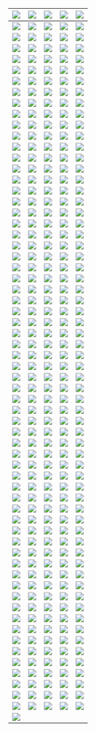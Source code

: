 | ![](https://raw.githubusercontent.com/RevGear/logo/master/Countries/US/3ABNKids.png) | ![](https://raw.githubusercontent.com/RevGear/logo/master/Countries/US/3ABNLatino.png) | ![](https://raw.githubusercontent.com/RevGear/logo/master/Countries/US/ABC.png) | ![](https://raw.githubusercontent.com/RevGear/logo/master/Countries/US/ABCNews.png) | ![](https://raw.githubusercontent.com/RevGear/logo/master/Countries/US/ACCNetwork.png) | 
|:---:|:---:|:---:|:---:|:---:| 
| ![](https://raw.githubusercontent.com/RevGear/logo/master/Countries/US/AccuWeather.png) | ![](https://raw.githubusercontent.com/RevGear/logo/master/Countries/US/AdultSwim.png) | ![](https://raw.githubusercontent.com/RevGear/logo/master/Countries/US/AE.png) | ![](https://raw.githubusercontent.com/RevGear/logo/master/Countries/US/AltitudeSports.png) | ![](https://raw.githubusercontent.com/RevGear/logo/master/Countries/US/AMC.png) | 
| ![](https://raw.githubusercontent.com/RevGear/logo/master/Countries/US/AMCPlus.png) | ![](https://raw.githubusercontent.com/RevGear/logo/master/Countries/US/AMCPresents.png) | ![](https://raw.githubusercontent.com/RevGear/logo/master/Countries/US/AnimalPlanet.png) | ![](https://raw.githubusercontent.com/RevGear/logo/master/Countries/US/AntennaTV.png) | ![](https://raw.githubusercontent.com/RevGear/logo/master/Countries/US/Aspire.png) | 
| ![](https://raw.githubusercontent.com/RevGear/logo/master/Countries/US/ATTSportsNet.png) | ![](https://raw.githubusercontent.com/RevGear/logo/master/Countries/US/AWE.png) | ![](https://raw.githubusercontent.com/RevGear/logo/master/Countries/US/AXSTV.png) | ![](https://raw.githubusercontent.com/RevGear/logo/master/Countries/US/BabyFirst.png) | ![](https://raw.githubusercontent.com/RevGear/logo/master/Countries/US/BallySports.png) | 
| ![](https://raw.githubusercontent.com/RevGear/logo/master/Countries/US/BallySportsArizona.png) | ![](https://raw.githubusercontent.com/RevGear/logo/master/Countries/US/BallySportsDetroit.png) | ![](https://raw.githubusercontent.com/RevGear/logo/master/Countries/US/BallySportsFlorida.png) | ![](https://raw.githubusercontent.com/RevGear/logo/master/Countries/US/BallySportsGreatLakes.png) | ![](https://raw.githubusercontent.com/RevGear/logo/master/Countries/US/BallySportsIndiana.png) | 
| ![](https://raw.githubusercontent.com/RevGear/logo/master/Countries/US/BallySportsKansasCity.png) | ![](https://raw.githubusercontent.com/RevGear/logo/master/Countries/US/BallySportsMidwest.png) | ![](https://raw.githubusercontent.com/RevGear/logo/master/Countries/US/BallySportsNewOrleans.png) | ![](https://raw.githubusercontent.com/RevGear/logo/master/Countries/US/BallySportsNorth.png) | ![](https://raw.githubusercontent.com/RevGear/logo/master/Countries/US/BallySportsOhio.png) | 
| ![](https://raw.githubusercontent.com/RevGear/logo/master/Countries/US/BallySportsOklahoma.png) | ![](https://raw.githubusercontent.com/RevGear/logo/master/Countries/US/BallySportsSanDiego.png) | ![](https://raw.githubusercontent.com/RevGear/logo/master/Countries/US/BallySportsSoCal.png) | ![](https://raw.githubusercontent.com/RevGear/logo/master/Countries/US/BallySportsSouth.png) | ![](https://raw.githubusercontent.com/RevGear/logo/master/Countries/US/BallySportsSouthEast.png) | 
| ![](https://raw.githubusercontent.com/RevGear/logo/master/Countries/US/BallySportsSouthWest.png) | ![](https://raw.githubusercontent.com/RevGear/logo/master/Countries/US/BallySportsSun.png) | ![](https://raw.githubusercontent.com/RevGear/logo/master/Countries/US/BallySportsWest.png) | ![](https://raw.githubusercontent.com/RevGear/logo/master/Countries/US/BallySportsWisconsin.png) | ![](https://raw.githubusercontent.com/RevGear/logo/master/Countries/US/BET.png) | 
| ![](https://raw.githubusercontent.com/RevGear/logo/master/Countries/US/BETGospel.png) | ![](https://raw.githubusercontent.com/RevGear/logo/master/Countries/US/BETHer.png) | ![](https://raw.githubusercontent.com/RevGear/logo/master/Countries/US/BETJams.png) | ![](https://raw.githubusercontent.com/RevGear/logo/master/Countries/US/BETSoul.png) | ![](https://raw.githubusercontent.com/RevGear/logo/master/Countries/US/BigTenNetwork.png) | 
| ![](https://raw.githubusercontent.com/RevGear/logo/master/Countries/US/BizTV.png) | ![](https://raw.githubusercontent.com/RevGear/logo/master/Countries/US/Blaze.png) | ![](https://raw.githubusercontent.com/RevGear/logo/master/Countries/US/Boomerang.png) | ![](https://raw.githubusercontent.com/RevGear/logo/master/Countries/US/Bounce.png) | ![](https://raw.githubusercontent.com/RevGear/logo/master/Countries/US/Bravo.png) | 
| ![](https://raw.githubusercontent.com/RevGear/logo/master/Countries/US/Buzzr.png) | ![](https://raw.githubusercontent.com/RevGear/logo/master/Countries/US/CarsTV.png) | ![](https://raw.githubusercontent.com/RevGear/logo/master/Countries/US/CartoonNetwork.png) | ![](https://raw.githubusercontent.com/RevGear/logo/master/Countries/US/CBS.png) | ![](https://raw.githubusercontent.com/RevGear/logo/master/Countries/US/CBSNews.png) | 
| ![](https://raw.githubusercontent.com/RevGear/logo/master/Countries/US/CBSSportsHQ.png) | ![](https://raw.githubusercontent.com/RevGear/logo/master/Countries/US/CBSSportsNetwork.png) | ![](https://raw.githubusercontent.com/RevGear/logo/master/Countries/US/Charge.png) | ![](https://raw.githubusercontent.com/RevGear/logo/master/Countries/US/Cheddar.png) | ![](https://raw.githubusercontent.com/RevGear/logo/master/Countries/US/CheddarU.png) | 
| ![](https://raw.githubusercontent.com/RevGear/logo/master/Countries/US/Cinecanal.png) | ![](https://raw.githubusercontent.com/RevGear/logo/master/Countries/US/CineLife.png) | ![](https://raw.githubusercontent.com/RevGear/logo/master/Countries/US/Circle.png) | ![](https://raw.githubusercontent.com/RevGear/logo/master/Countries/US/CleoTV.png) | ![](https://raw.githubusercontent.com/RevGear/logo/master/Countries/US/CMT.png) | 
| ![](https://raw.githubusercontent.com/RevGear/logo/master/Countries/US/CMTMusic.png) | ![](https://raw.githubusercontent.com/RevGear/logo/master/Countries/US/CNBC.png) | ![](https://raw.githubusercontent.com/RevGear/logo/master/Countries/US/CNBCWorld.png) | ![](https://raw.githubusercontent.com/RevGear/logo/master/Countries/US/ComedyCentral.png) | ![](https://raw.githubusercontent.com/RevGear/logo/master/Countries/US/ComedyTV.png) | 
| ![](https://raw.githubusercontent.com/RevGear/logo/master/Countries/US/Comet.png) | ![](https://raw.githubusercontent.com/RevGear/logo/master/Countries/US/CONtv.png) | ![](https://raw.githubusercontent.com/RevGear/logo/master/Countries/US/CookingChannel.png) | ![](https://raw.githubusercontent.com/RevGear/logo/master/Countries/US/CourtTV.png) | ![](https://raw.githubusercontent.com/RevGear/logo/master/Countries/US/CourtTVMystery.png) | 
| ![](https://raw.githubusercontent.com/RevGear/logo/master/Countries/US/CowboyChannel.png) | ![](https://raw.githubusercontent.com/RevGear/logo/master/Countries/US/CoziTV.png) | ![](https://raw.githubusercontent.com/RevGear/logo/master/Countries/US/Create.png) | ![](https://raw.githubusercontent.com/RevGear/logo/master/Countries/US/CSPAN.png) | ![](https://raw.githubusercontent.com/RevGear/logo/master/Countries/US/CSPAN2.png) | 
| ![](https://raw.githubusercontent.com/RevGear/logo/master/Countries/US/CSPAN3.png) | ![](https://raw.githubusercontent.com/RevGear/logo/master/Countries/US/CW.png) | ![](https://raw.githubusercontent.com/RevGear/logo/master/Countries/US/Dabl.png) | ![](https://raw.githubusercontent.com/RevGear/logo/master/Countries/US/Decades.png) | ![](https://raw.githubusercontent.com/RevGear/logo/master/Countries/US/DestinationAmerica.png) | 
| ![](https://raw.githubusercontent.com/RevGear/logo/master/Countries/US/DIYNetwork.png) | ![](https://raw.githubusercontent.com/RevGear/logo/master/Countries/US/DogTV.png) | ![](https://raw.githubusercontent.com/RevGear/logo/master/Countries/US/Epix.png) | ![](https://raw.githubusercontent.com/RevGear/logo/master/Countries/US/Epix2.png) | ![](https://raw.githubusercontent.com/RevGear/logo/master/Countries/US/EpixDriveIn.png) | 
| ![](https://raw.githubusercontent.com/RevGear/logo/master/Countries/US/EpixHits.png) | ![](https://raw.githubusercontent.com/RevGear/logo/master/Countries/US/EstrellaTV.png) | ![](https://raw.githubusercontent.com/RevGear/logo/master/Countries/US/ETLive.png) | ![](https://raw.githubusercontent.com/RevGear/logo/master/Countries/US/Flix.png) | ![](https://raw.githubusercontent.com/RevGear/logo/master/Countries/US/FMTV.png) | 
| ![](https://raw.githubusercontent.com/RevGear/logo/master/Countries/US/FNX.png) | ![](https://raw.githubusercontent.com/RevGear/logo/master/Countries/US/FoodNetwork.png) | ![](https://raw.githubusercontent.com/RevGear/logo/master/Countries/US/Fox.png) | ![](https://raw.githubusercontent.com/RevGear/logo/master/Countries/US/FoxBusiness.png) | ![](https://raw.githubusercontent.com/RevGear/logo/master/Countries/US/FoxWeather.png) | 
| ![](https://raw.githubusercontent.com/RevGear/logo/master/Countries/US/Freeform.png) | ![](https://raw.githubusercontent.com/RevGear/logo/master/Countries/US/FunRoads.png) | ![](https://raw.githubusercontent.com/RevGear/logo/master/Countries/US/Fuse.png) | ![](https://raw.githubusercontent.com/RevGear/logo/master/Countries/US/Fusion.png) | ![](https://raw.githubusercontent.com/RevGear/logo/master/Countries/US/FX.png) | 
| ![](https://raw.githubusercontent.com/RevGear/logo/master/Countries/US/FXM.png) | ![](https://raw.githubusercontent.com/RevGear/logo/master/Countries/US/FXX.png) | ![](https://raw.githubusercontent.com/RevGear/logo/master/Countries/US/FYI.png) | ![](https://raw.githubusercontent.com/RevGear/logo/master/Countries/US/Galavision.png) | ![](https://raw.githubusercontent.com/RevGear/logo/master/Countries/US/GetTV.png) | 
| ![](https://raw.githubusercontent.com/RevGear/logo/master/Countries/US/GolfChannel.png) | ![](https://raw.githubusercontent.com/RevGear/logo/master/Countries/US/GolTV.png) | ![](https://raw.githubusercontent.com/RevGear/logo/master/Countries/US/Grit.png) | ![](https://raw.githubusercontent.com/RevGear/logo/master/Countries/US/Hallmark.png) | ![](https://raw.githubusercontent.com/RevGear/logo/master/Countries/US/HallmarkDrama.png) | 
| ![](https://raw.githubusercontent.com/RevGear/logo/master/Countries/US/HallmarkMoviesMore.png) | ![](https://raw.githubusercontent.com/RevGear/logo/master/Countries/US/HallmarkMoviesMysteries.png) | ![](https://raw.githubusercontent.com/RevGear/logo/master/Countries/US/HDNetMovies.png) | ![](https://raw.githubusercontent.com/RevGear/logo/master/Countries/US/HeroesIcons.png) | ![](https://raw.githubusercontent.com/RevGear/logo/master/Countries/US/History.png) | 
| ![](https://raw.githubusercontent.com/RevGear/logo/master/Countries/US/History2.png) | ![](https://raw.githubusercontent.com/RevGear/logo/master/Countries/US/HistoryenEspanol.png) | ![](https://raw.githubusercontent.com/RevGear/logo/master/Countries/US/HLN.png) | ![](https://raw.githubusercontent.com/RevGear/logo/master/Countries/US/HSN.png) | ![](https://raw.githubusercontent.com/RevGear/logo/master/Countries/US/HSN2.png) | 
| ![](https://raw.githubusercontent.com/RevGear/logo/master/Countries/US/IFC.png) | ![](https://raw.githubusercontent.com/RevGear/logo/master/Countries/US/IGN.png) | ![](https://raw.githubusercontent.com/RevGear/logo/master/Countries/US/Impact.png) | ![](https://raw.githubusercontent.com/RevGear/logo/master/Countries/US/IndiePlex.png) | ![](https://raw.githubusercontent.com/RevGear/logo/master/Countries/US/InfoWars.png) | 
| ![](https://raw.githubusercontent.com/RevGear/logo/master/Countries/US/INSP.png) | ![](https://raw.githubusercontent.com/RevGear/logo/master/Countries/US/ION.png) | ![](https://raw.githubusercontent.com/RevGear/logo/master/Countries/US/IONMystery.png) | ![](https://raw.githubusercontent.com/RevGear/logo/master/Countries/US/JewelryTV.png) | ![](https://raw.githubusercontent.com/RevGear/logo/master/Countries/US/JewishLife.png) | 
| ![](https://raw.githubusercontent.com/RevGear/logo/master/Countries/US/KidsStreet.png) | ![](https://raw.githubusercontent.com/RevGear/logo/master/Countries/US/Laff.png) | ![](https://raw.githubusercontent.com/RevGear/logo/master/Countries/US/LATV.png) | ![](https://raw.githubusercontent.com/RevGear/logo/master/Countries/US/LawCrime.png) | ![](https://raw.githubusercontent.com/RevGear/logo/master/Countries/US/Lifetime.png) | 
| ![](https://raw.githubusercontent.com/RevGear/logo/master/Countries/US/LifetimeMovies.png) | ![](https://raw.githubusercontent.com/RevGear/logo/master/Countries/US/LonghornNetwork.png) | ![](https://raw.githubusercontent.com/RevGear/logo/master/Countries/US/MarqueeSportsNetwork.png) | ![](https://raw.githubusercontent.com/RevGear/logo/master/Countries/US/MASN.png) | ![](https://raw.githubusercontent.com/RevGear/logo/master/Countries/US/MASN2.png) | 
| ![](https://raw.githubusercontent.com/RevGear/logo/master/Countries/US/MAVTV.png) | ![](https://raw.githubusercontent.com/RevGear/logo/master/Countries/US/METV.png) | ![](https://raw.githubusercontent.com/RevGear/logo/master/Countries/US/MGM.png) | ![](https://raw.githubusercontent.com/RevGear/logo/master/Countries/US/MLBNetwork.png) | ![](https://raw.githubusercontent.com/RevGear/logo/master/Countries/US/MLBStrikeZone.png) | 
| ![](https://raw.githubusercontent.com/RevGear/logo/master/Countries/US/MLS.png) | ![](https://raw.githubusercontent.com/RevGear/logo/master/Countries/US/Motortrend.png) | ![](https://raw.githubusercontent.com/RevGear/logo/master/Countries/US/MoviePlex.png) | ![](https://raw.githubusercontent.com/RevGear/logo/master/Countries/US/Movies.png) | ![](https://raw.githubusercontent.com/RevGear/logo/master/Countries/US/MSG.png) | 
| ![](https://raw.githubusercontent.com/RevGear/logo/master/Countries/US/MSG2.png) | ![](https://raw.githubusercontent.com/RevGear/logo/master/Countries/US/MSGPlus.png) | ![](https://raw.githubusercontent.com/RevGear/logo/master/Countries/US/MSNBC.png) | ![](https://raw.githubusercontent.com/RevGear/logo/master/Countries/US/NASA.png) | ![](https://raw.githubusercontent.com/RevGear/logo/master/Countries/US/NBALeaguePass.png) | 
| ![](https://raw.githubusercontent.com/RevGear/logo/master/Countries/US/NBATV.png) | ![](https://raw.githubusercontent.com/RevGear/logo/master/Countries/US/NBC.png) | ![](https://raw.githubusercontent.com/RevGear/logo/master/Countries/US/NBCLX.png) | ![](https://raw.githubusercontent.com/RevGear/logo/master/Countries/US/NBCNewsNow.png) | ![](https://raw.githubusercontent.com/RevGear/logo/master/Countries/US/NBCSN.png) | 
| ![](https://raw.githubusercontent.com/RevGear/logo/master/Countries/US/NBCSportsBayArea.png) | ![](https://raw.githubusercontent.com/RevGear/logo/master/Countries/US/NBCSportsBoston.png) | ![](https://raw.githubusercontent.com/RevGear/logo/master/Countries/US/NBCSportsCalifornia.png) | ![](https://raw.githubusercontent.com/RevGear/logo/master/Countries/US/NBCSportsChicago.png) | ![](https://raw.githubusercontent.com/RevGear/logo/master/Countries/US/NBCSportsNorthwest.png) | 
| ![](https://raw.githubusercontent.com/RevGear/logo/master/Countries/US/NBCSportsPhiladelphia.png) | ![](https://raw.githubusercontent.com/RevGear/logo/master/Countries/US/NBCSportsWashington.png) | ![](https://raw.githubusercontent.com/RevGear/logo/master/Countries/US/NECN.png) | ![](https://raw.githubusercontent.com/RevGear/logo/master/Countries/US/NESN.png) | ![](https://raw.githubusercontent.com/RevGear/logo/master/Countries/US/NESNPlus.png) | 
| ![](https://raw.githubusercontent.com/RevGear/logo/master/Countries/US/NewsNet.png) | ![](https://raw.githubusercontent.com/RevGear/logo/master/Countries/US/Newsy.png) | ![](https://raw.githubusercontent.com/RevGear/logo/master/Countries/US/NFLGamePass.png) | ![](https://raw.githubusercontent.com/RevGear/logo/master/Countries/US/NFLNetwork.png) | ![](https://raw.githubusercontent.com/RevGear/logo/master/Countries/US/NFLNow.png) | 
| ![](https://raw.githubusercontent.com/RevGear/logo/master/Countries/US/NFLRedZone.png) | ![](https://raw.githubusercontent.com/RevGear/logo/master/Countries/US/NFLSundayTicket.png) | ![](https://raw.githubusercontent.com/RevGear/logo/master/Countries/US/NHLCenterIce.png) | ![](https://raw.githubusercontent.com/RevGear/logo/master/Countries/US/NHLNetwork.png) | ![](https://raw.githubusercontent.com/RevGear/logo/master/Countries/US/NRBTV.png) | 
| ![](https://raw.githubusercontent.com/RevGear/logo/master/Countries/US/NuestraVision.png) | ![](https://raw.githubusercontent.com/RevGear/logo/master/Countries/US/OnTV4U.png) | ![](https://raw.githubusercontent.com/RevGear/logo/master/Countries/US/OutdoorChannel.png) | ![](https://raw.githubusercontent.com/RevGear/logo/master/Countries/US/OutsideTV.png) | ![](https://raw.githubusercontent.com/RevGear/logo/master/Countries/US/Ovation.png) | 
| ![](https://raw.githubusercontent.com/RevGear/logo/master/Countries/US/Oxygen.png) | ![](https://raw.githubusercontent.com/RevGear/logo/master/Countries/US/PAC12Arizona.png) | ![](https://raw.githubusercontent.com/RevGear/logo/master/Countries/US/PAC12BayArea.png) | ![](https://raw.githubusercontent.com/RevGear/logo/master/Countries/US/PAC12LosAngeles.png) | ![](https://raw.githubusercontent.com/RevGear/logo/master/Countries/US/PAC12Mountain.png) | 
| ![](https://raw.githubusercontent.com/RevGear/logo/master/Countries/US/PAC12Network.png) | ![](https://raw.githubusercontent.com/RevGear/logo/master/Countries/US/PAC12Oregon.png) | ![](https://raw.githubusercontent.com/RevGear/logo/master/Countries/US/PAC12Washington.png) | ![](https://raw.githubusercontent.com/RevGear/logo/master/Countries/US/ParamountChannel.png) | ![](https://raw.githubusercontent.com/RevGear/logo/master/Countries/US/ParamountComedy.png) | 
| ![](https://raw.githubusercontent.com/RevGear/logo/master/Countries/US/ParamountNetwork.png) | ![](https://raw.githubusercontent.com/RevGear/logo/master/Countries/US/ParamountPlus.png) | ![](https://raw.githubusercontent.com/RevGear/logo/master/Countries/US/PBS.png) | ![](https://raw.githubusercontent.com/RevGear/logo/master/Countries/US/PBSKids.png) | ![](https://raw.githubusercontent.com/RevGear/logo/master/Countries/US/Peachtree.png) | 
| ![](https://raw.githubusercontent.com/RevGear/logo/master/Countries/US/PeopleTV.png) | ![](https://raw.githubusercontent.com/RevGear/logo/master/Countries/US/Pop.png) | ![](https://raw.githubusercontent.com/RevGear/logo/master/Countries/US/Positiv.png) | ![](https://raw.githubusercontent.com/RevGear/logo/master/Countries/US/PursuitChannel.png) | ![](https://raw.githubusercontent.com/RevGear/logo/master/Countries/US/Quest.png) | 
| ![](https://raw.githubusercontent.com/RevGear/logo/master/Countries/US/QVC.png) | ![](https://raw.githubusercontent.com/RevGear/logo/master/Countries/US/QVC2.png) | ![](https://raw.githubusercontent.com/RevGear/logo/master/Countries/US/QVC3.png) | ![](https://raw.githubusercontent.com/RevGear/logo/master/Countries/US/RecipeTV.png) | ![](https://raw.githubusercontent.com/RevGear/logo/master/Countries/US/ReelPXAction.png) | 
| ![](https://raw.githubusercontent.com/RevGear/logo/master/Countries/US/ReelPXCinema.png) | ![](https://raw.githubusercontent.com/RevGear/logo/master/Countries/US/ReelPXUnlimited.png) | ![](https://raw.githubusercontent.com/RevGear/logo/master/Countries/US/Reelz.png) | ![](https://raw.githubusercontent.com/RevGear/logo/master/Countries/US/RetroPlex.png) | ![](https://raw.githubusercontent.com/RevGear/logo/master/Countries/US/RetroTV.png) | 
| ![](https://raw.githubusercontent.com/RevGear/logo/master/Countries/US/Revolt.png) | ![](https://raw.githubusercontent.com/RevGear/logo/master/Countries/US/Revry.png) | ![](https://raw.githubusercontent.com/RevGear/logo/master/Countries/US/RFDTV.png) | ![](https://raw.githubusercontent.com/RevGear/logo/master/Countries/US/RideTV.png) | ![](https://raw.githubusercontent.com/RevGear/logo/master/Countries/US/RootSports.png) | 
| ![](https://raw.githubusercontent.com/RevGear/logo/master/Countries/US/ScreenPix.png) | ![](https://raw.githubusercontent.com/RevGear/logo/master/Countries/US/ScreenPixAction.png) | ![](https://raw.githubusercontent.com/RevGear/logo/master/Countries/US/ScreenPixVoices.png) | ![](https://raw.githubusercontent.com/RevGear/logo/master/Countries/US/ScreenPixWesterns.png) | ![](https://raw.githubusercontent.com/RevGear/logo/master/Countries/US/ShopHQ.png) | 
| ![](https://raw.githubusercontent.com/RevGear/logo/master/Countries/US/ShopLC.png) | ![](https://raw.githubusercontent.com/RevGear/logo/master/Countries/US/Showtime.png) | ![](https://raw.githubusercontent.com/RevGear/logo/master/Countries/US/Showtime2.png) | ![](https://raw.githubusercontent.com/RevGear/logo/master/Countries/US/ShowtimeExtreme.png) | ![](https://raw.githubusercontent.com/RevGear/logo/master/Countries/US/ShowtimeFamilyZone.png) | 
| ![](https://raw.githubusercontent.com/RevGear/logo/master/Countries/US/ShowtimeNext.png) | ![](https://raw.githubusercontent.com/RevGear/logo/master/Countries/US/ShowtimeShowcase.png) | ![](https://raw.githubusercontent.com/RevGear/logo/master/Countries/US/ShowtimeWomen.png) | ![](https://raw.githubusercontent.com/RevGear/logo/master/Countries/US/ShoxBet.png) | ![](https://raw.githubusercontent.com/RevGear/logo/master/Countries/US/SmileTV.png) | 
| ![](https://raw.githubusercontent.com/RevGear/logo/master/Countries/US/SoYummy.png) | ![](https://raw.githubusercontent.com/RevGear/logo/master/Countries/US/SpectrumSportsNet.png) | ![](https://raw.githubusercontent.com/RevGear/logo/master/Countries/US/SpectrumSportsNetLA.png) | ![](https://raw.githubusercontent.com/RevGear/logo/master/Countries/US/SportsmanChannel.png) | ![](https://raw.githubusercontent.com/RevGear/logo/master/Countries/US/SportsNetNewYork.png) | 
| ![](https://raw.githubusercontent.com/RevGear/logo/master/Countries/US/Stadium.png) | ![](https://raw.githubusercontent.com/RevGear/logo/master/Countries/US/StarAction.png) | ![](https://raw.githubusercontent.com/RevGear/logo/master/Countries/US/StarChannel.png) | ![](https://raw.githubusercontent.com/RevGear/logo/master/Countries/US/StarCinema.png) | ![](https://raw.githubusercontent.com/RevGear/logo/master/Countries/US/StarClassics.png) | 
| ![](https://raw.githubusercontent.com/RevGear/logo/master/Countries/US/StarComedy.png) | ![](https://raw.githubusercontent.com/RevGear/logo/master/Countries/US/StarFun.png) | ![](https://raw.githubusercontent.com/RevGear/logo/master/Countries/US/StarHits.png) | ![](https://raw.githubusercontent.com/RevGear/logo/master/Countries/US/StarHits2.png) | ![](https://raw.githubusercontent.com/RevGear/logo/master/Countries/US/StarLife.png) | 
| ![](https://raw.githubusercontent.com/RevGear/logo/master/Countries/US/StarSeries.png) | ![](https://raw.githubusercontent.com/RevGear/logo/master/Countries/US/StartTV.png) | ![](https://raw.githubusercontent.com/RevGear/logo/master/Countries/US/Starz.png) | ![](https://raw.githubusercontent.com/RevGear/logo/master/Countries/US/StarzCinema.png) | ![](https://raw.githubusercontent.com/RevGear/logo/master/Countries/US/StarzComedy.png) | 
| ![](https://raw.githubusercontent.com/RevGear/logo/master/Countries/US/StarzEdge.png) | ![](https://raw.githubusercontent.com/RevGear/logo/master/Countries/US/StarzEncore.png) | ![](https://raw.githubusercontent.com/RevGear/logo/master/Countries/US/StarzEncoreAction.png) | ![](https://raw.githubusercontent.com/RevGear/logo/master/Countries/US/StarzEncoreBlack.png) | ![](https://raw.githubusercontent.com/RevGear/logo/master/Countries/US/StarzEncoreClassic.png) | 
| ![](https://raw.githubusercontent.com/RevGear/logo/master/Countries/US/StarzEncoreFamily.png) | ![](https://raw.githubusercontent.com/RevGear/logo/master/Countries/US/StarzEncoreSuspense.png) | ![](https://raw.githubusercontent.com/RevGear/logo/master/Countries/US/StarzEncoreWesterns.png) | ![](https://raw.githubusercontent.com/RevGear/logo/master/Countries/US/StarzInBlack.png) | ![](https://raw.githubusercontent.com/RevGear/logo/master/Countries/US/StarzKidsFamily.png) | 
| ![](https://raw.githubusercontent.com/RevGear/logo/master/Countries/US/StarzWest.png) | ![](https://raw.githubusercontent.com/RevGear/logo/master/Countries/US/Syfy.png) | ![](https://raw.githubusercontent.com/RevGear/logo/master/Countries/US/Tastemade.png) | ![](https://raw.githubusercontent.com/RevGear/logo/master/Countries/US/TBD.png) | ![](https://raw.githubusercontent.com/RevGear/logo/master/Countries/US/TBN.png) | 
| ![](https://raw.githubusercontent.com/RevGear/logo/master/Countries/US/TBNInspire.png) | ![](https://raw.githubusercontent.com/RevGear/logo/master/Countries/US/TBS.png) | ![](https://raw.githubusercontent.com/RevGear/logo/master/Countries/US/TCM.png) | ![](https://raw.githubusercontent.com/RevGear/logo/master/Countries/US/Telemundo.png) | ![](https://raw.githubusercontent.com/RevGear/logo/master/Countries/US/TeleXitos.png) | 
| ![](https://raw.githubusercontent.com/RevGear/logo/master/Countries/US/TennisChannel.png) | ![](https://raw.githubusercontent.com/RevGear/logo/master/Countries/US/TheWeatherChannel.png) | ![](https://raw.githubusercontent.com/RevGear/logo/master/Countries/US/ThisTV.png) | ![](https://raw.githubusercontent.com/RevGear/logo/master/Countries/US/TLC.png) | ![](https://raw.githubusercontent.com/RevGear/logo/master/Countries/US/TMZ.png) | 
| ![](https://raw.githubusercontent.com/RevGear/logo/master/Countries/US/TNT.png) | ![](https://raw.githubusercontent.com/RevGear/logo/master/Countries/US/TravelChannel.png) | ![](https://raw.githubusercontent.com/RevGear/logo/master/Countries/US/TrueCrimeNetwork.png) | ![](https://raw.githubusercontent.com/RevGear/logo/master/Countries/US/TruTV.png) | ![](https://raw.githubusercontent.com/RevGear/logo/master/Countries/US/TUDN.png) | 
| ![](https://raw.githubusercontent.com/RevGear/logo/master/Countries/US/TVG.png) | ![](https://raw.githubusercontent.com/RevGear/logo/master/Countries/US/TVG2.png) | ![](https://raw.githubusercontent.com/RevGear/logo/master/Countries/US/TVK.png) | ![](https://raw.githubusercontent.com/RevGear/logo/master/Countries/US/TVLand.png) | ![](https://raw.githubusercontent.com/RevGear/logo/master/Countries/US/TVOne.png) | 
| ![](https://raw.githubusercontent.com/RevGear/logo/master/Countries/US/UniMas.png) | ![](https://raw.githubusercontent.com/RevGear/logo/master/Countries/US/UniversalChannel.png) | ![](https://raw.githubusercontent.com/RevGear/logo/master/Countries/US/UniversalCinema.png) | ![](https://raw.githubusercontent.com/RevGear/logo/master/Countries/US/UniversalComedy.png) | ![](https://raw.githubusercontent.com/RevGear/logo/master/Countries/US/UniversalCrime.png) | 
| ![](https://raw.githubusercontent.com/RevGear/logo/master/Countries/US/UniversalKids.png) | ![](https://raw.githubusercontent.com/RevGear/logo/master/Countries/US/UniversalPlus.png) | ![](https://raw.githubusercontent.com/RevGear/logo/master/Countries/US/UniversalPremiere.png) | ![](https://raw.githubusercontent.com/RevGear/logo/master/Countries/US/UniversalReality.png) | ![](https://raw.githubusercontent.com/RevGear/logo/master/Countries/US/UniversalTV.png) | 
| ![](https://raw.githubusercontent.com/RevGear/logo/master/Countries/US/Univision.png) | ![](https://raw.githubusercontent.com/RevGear/logo/master/Countries/US/UnivisionTlnovelas.png) | ![](https://raw.githubusercontent.com/RevGear/logo/master/Countries/US/UpTV.png) | ![](https://raw.githubusercontent.com/RevGear/logo/master/Countries/US/USANetwork.png) | ![](https://raw.githubusercontent.com/RevGear/logo/master/Countries/US/ViceTV.png) | 
| ![](https://raw.githubusercontent.com/RevGear/logo/master/Countries/US/VictoryChannel.png) | ![](https://raw.githubusercontent.com/RevGear/logo/master/Countries/US/VoiceOfAmerica.png) | ![](https://raw.githubusercontent.com/RevGear/logo/master/Countries/US/VSiN.png) | ![](https://raw.githubusercontent.com/RevGear/logo/master/Countries/US/WeatherNation.png) | ![](https://raw.githubusercontent.com/RevGear/logo/master/Countries/US/Westerns4U.png) | 
| ![](https://raw.githubusercontent.com/RevGear/logo/master/Countries/US/WeTV.png) | ![](https://raw.githubusercontent.com/RevGear/logo/master/Countries/US/Willow.png) | ![](https://raw.githubusercontent.com/RevGear/logo/master/Countries/US/WillowXtra.png) | ![](https://raw.githubusercontent.com/RevGear/logo/master/Countries/US/WorldPokerTour.png) | ![](https://raw.githubusercontent.com/RevGear/logo/master/Countries/US/WWENetwork.png) | 
| ![](https://raw.githubusercontent.com/RevGear/logo/master/Countries/US/YES.png)  | 
